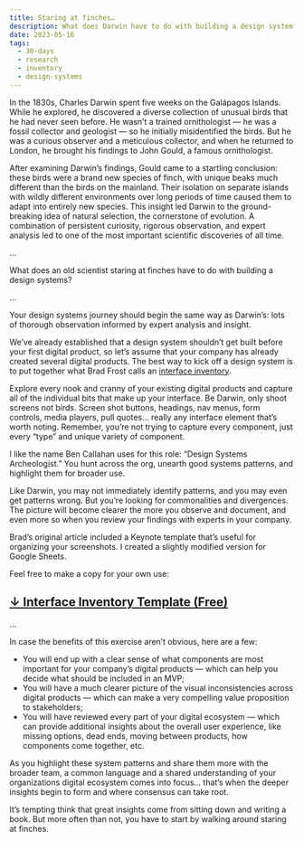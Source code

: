 ```yaml
---
title: Staring at finches…
description: What does Darwin have to do with building a design system?
date: 2023-05-16
tags:
  - 30-days
  - research
  - inventory
  - design-systems
---
```


In the 1830s, Charles Darwin spent five weeks on the Galápagos Islands. While he explored, he discovered a diverse collection of unusual birds that he had never seen before. He wasn’t a trained ornithologist — he was a fossil collector and geologist — so he initially misidentified the birds. But he was a curious observer and a meticulous collector, and when he returned to London, he brought his findings to John Gould, a famous ornithologist. 

After examining Darwin’s findings, Gould came to a startling conclusion: these birds were a brand new species of finch, with unique beaks much different than the birds on the mainland. Their isolation on separate islands with wildly different environments over long periods of time caused them to adapt into entirely new species. This insight led Darwin to the ground-breaking idea of natural selection, the cornerstone of evolution. A combination of persistent curiosity, rigorous observation, and expert analysis led to one of the most important scientific discoveries of all time.

…

What does an old scientist staring at finches have to do with building a design systems? 

…

Your design systems journey should begin the same way as Darwin’s: lots of thorough observation informed by expert analysis and insight. 

We’ve already established that a design system shouldn’t get built before your first digital product, so let’s assume that your company has already created several digital products. The best way to kick off a design system is to put together what Brad Frost calls an [interface inventory](https://bradfrost.com/blog/post/interface-inventory/). 

Explore every nook and cranny of your existing digital products and capture all of the individual bits that make up your interface. Be Darwin, only shoot screens not birds. Screen shot buttons, headings, nav menus, form controls, media players, pull quotes… really any interface element that’s worth noting. Remember, you’re not trying to capture every component, just every “type” and unique variety of component.

I like the name Ben Callahan uses for this role: “Design Systems Archeologist.” You hunt across the org, unearth good systems patterns, and highlight them for broader use.

Like Darwin, you may not immediately identify patterns, and you may even get patterns wrong. But you’re looking for commonalities and divergences. The picture will become clearer the more you observe and document, and even more so when you review your findings with experts in your company.

Brad’s original article included a Keynote template that’s useful for organizing your screenshots. I created a slightly modified version for Google Sheets. 

Feel free to make a copy for your own use:

## **[↓ Interface Inventory Template (Free)](https://docs.google.com/presentation/d/1ePoIKYg6UEzUF_tPzWDU-rji4o29Vj9oF7LoA01_U0w/edit?usp=sharing)**

…

In case the benefits of this exercise aren’t obvious, here are a few:

- You will end up with a clear sense of what components are most important for your company’s digital products — which can help you decide what should be included in an MVP;
- You will have a much clearer picture of the visual inconsistencies across digital products — which can make a very compelling value proposition to stakeholders;
- You will have reviewed every part of your digital ecosystem — which can provide additional insights about the overall user experience, like missing options, dead ends, moving between products, how components come together, etc.

As you highlight these system patterns and share them more with the broader team, a common language and a shared understanding of your organizations digital ecosystem comes into focus… that’s when the deeper insights begin to form and where consensus can take root.

It’s tempting think that great insights come from sitting down and writing a book. But more often than not, you have to start by walking around staring at finches.